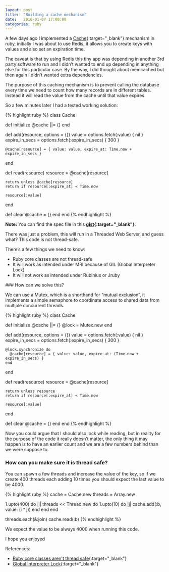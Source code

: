 ```yaml
---
layout: post
title:  "Building a cache mechanism"
date:   2016-01-07 17:00:00
categories: ruby
---
```


A few days ago I implemented a [Cache](https://en.wikipedia.org/wiki/Cache_(computing)){:target="\_blank"} mechanism in ruby, initially I was about to use Redis, it allows you to create keys with values and also set an expiration time.

The caveat is that by using Redis this tiny app was depending in another 3rd party software to run
and I didn’t wanted to end up depending in anything else for this particular case.
By the way, I did thought about memcached but then again I didn’t wanted extra dependencies.

The purpose of this caching mechanism is to prevent calling the database every time we need to count how many records are in different tables. Instead it will read the value from the cache until that value expires.

So a few minutes later I had a tested working solution:

{% highlight ruby %}
class Cache

  def initialize
    @cache ||= {}
  end

  def add(resource, options = {})
    value          = options.fetch(:value) { nil }
    expire_in_secs = options.fetch(:expire_in_secs) { 300 }

    @cache[resource] = { value: value, expire_at: Time.now + expire_in_secs }
  end

  def read(resource)
    resource = @cache[resource]

    return unless @cache[resource]
    return if resource[:expire_at] < Time.now

    resource[:value]
  end

  def clear
    @cache = {}
  end
end
{% endhighlight %}

**Note:** You can find the spec file in this **[gist](https://gist.githubusercontent.com/Davidslv/1d3ac9f22c5e7edb6c6e/raw/f9c95bec3dc70855a55b4eea487f22d07fd50f22/cache_spec.rb){:target="\_blank"}**.

There was just a problem, this will run in a Threaded Web Server, and guess what? This code is not thread-safe.

There’s a few things we need to know:

- Ruby core classes are not thread-safe
- It will work as intended under MRI because of GIL (Global Interpreter Lock)
- It will not work as intended under Rubinius or Jruby

### How can we solve this?

We can use a Mutex, which is a shorthand for “mutual exclusion”, it implements a simple semaphore to coordinate access to shared data from multiple concurrent threads.

{% highlight ruby %}
class Cache

  def initialize
    @cache ||= {}
    @lock  = Mutex.new
  end

  def add(resource, options = {})
    value          = options.fetch(:value) { nil }
    expire_in_secs = options.fetch(:expire_in_secs) { 300 }

    @lock.synchronize do
      @cache[resource] = { value: value, expire_at: (Time.now + expire_in_secs) }
    end
  end

  def read(resource)
    resource = @cache[resource]

    return unless resource
    return if resource[:expire_at] < Time.now

    resource[:value]
  end

  def clear
    @cache = {}
  end
end
{% endhighlight %}

Now you could argue that I should also lock while reading, but in reality for the purpose of the code it really doesn’t matter, the only thing it may happen is to have an earlier count and we are a few numbers behind than we were suppose to.

### How can you make sure it is thread safe?

You can spawn a few threads and increase the value of the key, so if we create 400 threads each adding 10 times you should expect the last value to be 4000.

{% highlight ruby %}
cache   = Cache.new
threads = Array.new

1.upto(400) do |i|
  threads << Thread.new do
    1.upto(10) do |j|
      cache.add(:b, value: (i * j))
    end
  end
end

threads.each(&:join)
cache.read(:b)
{% endhighlight %}

We expect the value to be always 4000 when running this code.

I hope you enjoyed


References:

- [Ruby core classes aren't thread safe](http://www.jstorimer.com/pages/ruby-core-classes-arent-thread-safe){:target="\_blank"}
- [Global Interpreter Lock](https://en.wikipedia.org/wiki/Global_interpreter_lock){:target="\_blank"}
